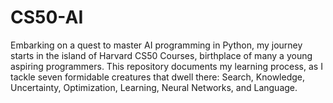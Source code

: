 # CS50-AI
Embarking on a quest to master AI programming in Python, my journey starts in the island of Harvard CS50 Courses, birthplace of many a young aspiring programmers. This repository documents my learning process, as I tackle seven formidable creatures that dwell there: Search, Knowledge, Uncertainty, Optimization, Learning, Neural Networks, and Language.
